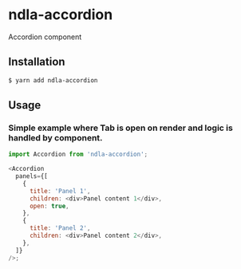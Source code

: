 # ndla-accordion

Accordion component

## Installation

```sh
$ yarn add ndla-accordion
```

## Usage

### Simple example where Tab is open on render and logic is handled by component.

```js
import Accordion from 'ndla-accordion';

<Accordion
  panels={[
    {
      title: 'Panel 1',
      children: <div>Panel content 1</div>,
      open: true,
    },
    {
      title: 'Panel 2',
      children: <div>Panel content 2</div>,
    },
  ]}
/>;
```
